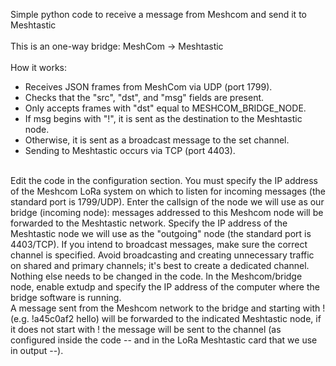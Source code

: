 Simple python code to receive a message from Meshcom and send it to Meshtastic<br>
<br>
This is an one-way bridge: MeshCom -> Meshtastic<br> 
<br>
How it works:<br>
- Receives JSON frames from MeshCom via UDP (port 1799).<br>
- Checks that the "src", "dst", and "msg" fields are present.<br>
- Only accepts frames with "dst" equal to MESHCOM_BRIDGE_NODE.<br>
- If msg begins with "!", it is sent as the destination to the Meshtastic node.<br>
- Otherwise, it is sent as a broadcast message to the set channel.<br>
- Sending to Meshtastic occurs via TCP (port 4403).<br>
<br>
Edit the code in the configuration section. You must specify the IP address of the Meshcom LoRa system on which to listen for incoming messages (the standard port is 1799/UDP). Enter the callsign of the node we will use as our bridge (incoming node): messages addressed to this Meshcom node will be forwarded to the Meshtastic network. Specify the IP address of the Meshtastic node we will use as the "outgoing" node (the standard port is 4403/TCP). If you intend to broadcast messages, make sure the correct channel is specified. Avoid broadcasting and creating unnecessary traffic on shared and primary channels; it's best to create a dedicated channel. Nothing else needs to be changed in the code. In the Meshcom/bridge node, enable extudp and specify the IP address of the computer where the bridge software is running.
<br>
A message sent from the Meshcom network to the bridge and starting with ! (e.g. !a45c0af2 hello) will be forwarded to the indicated Meshtastic node, if it does not start with ! the message will be sent to the channel (as configured inside the code -- and in the LoRa Meshtastic card that we use in output --).<br>
<br>
